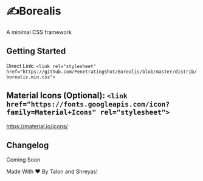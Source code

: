 # ✍️Borealis
A minimal CSS framework

## Getting Started
Direct Link: `<link rel="stylesheet" href="https://github.com/PenetratingShot/Borealis/blob/master/distrib/borealis.min.css">`

## Material Icons (Optional): `<link href="https://fonts.googleapis.com/icon?family=Material+Icons" rel="stylesheet">` 

https://material.io/icons/

## Changelog
Coming Soon

Made With ❤️ By Talon and Shreyas!
